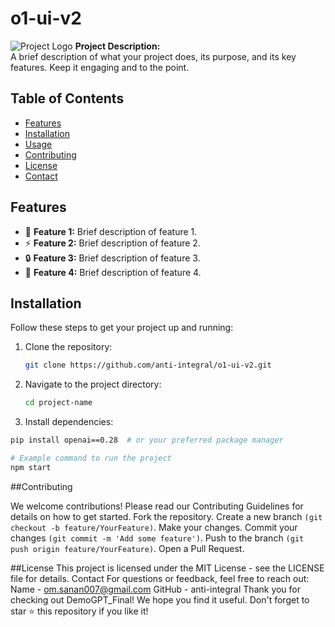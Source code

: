 
# o1-ui-v2

![Project Logo](link-to-your-logo.png) 
**Project Description:**  
A brief description of what your project does, its purpose, and its key features. Keep it engaging and to the point.

## Table of Contents

- [Features](#features)
- [Installation](#installation)
- [Usage](#usage)
- [Contributing](#contributing)
- [License](#license)
- [Contact](#contact)

## Features

- 🚀 **Feature 1:** Brief description of feature 1.
- ⚡ **Feature 2:** Brief description of feature 2.
- 🔒 **Feature 3:** Brief description of feature 3.
- 🌟 **Feature 4:** Brief description of feature 4.

## Installation

Follow these steps to get your project up and running:

1. Clone the repository:
   ```bash
   git clone https://github.com/anti-integral/o1-ui-v2.git

2. Navigate to the project directory:

    ```bash
   cd project-name

4. Install dependencies:
```bash
pip install openai==0.28  # or your preferred package manager

# Example command to run the project
npm start
```

##Contributing

We welcome contributions! Please read our Contributing Guidelines for details on how to get started.
Fork the repository.
Create a new branch `(git checkout -b feature/YourFeature)`.
Make your changes.
Commit your changes `(git commit -m 'Add some feature')`.
Push to the branch `(git push origin feature/YourFeature)`.
Open a Pull Request.


##License
This project is licensed under the MIT License - see the LICENSE file for details.
Contact
For questions or feedback, feel free to reach out:
Name - om.sanan007@gmail.com
GitHub - anti-integral
Thank you for checking out DemoGPT_Final! We hope you find it useful. Don't forget to star ⭐ this repository if you like it!


